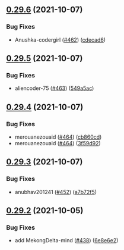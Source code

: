## [0.29.6](https://github.com/EddieHubCommunity/LinkFree/compare/v0.29.5...v0.29.6) (2021-10-07)


### Bug Fixes

* Anushka-codergirl ([#462](https://github.com/EddieHubCommunity/LinkFree/issues/462)) ([cdecad6](https://github.com/EddieHubCommunity/LinkFree/commit/cdecad6980e4de50f8853000a97c0fcab6369cc8))



## [0.29.5](https://github.com/EddieHubCommunity/LinkFree/compare/v0.29.4...v0.29.5) (2021-10-07)


### Bug Fixes

* aliencoder-75 ([#463](https://github.com/EddieHubCommunity/LinkFree/issues/463)) ([549a5ac](https://github.com/EddieHubCommunity/LinkFree/commit/549a5ac1791e7f9d0f80f74b9af48caa257ff254))



## [0.29.4](https://github.com/EddieHubCommunity/LinkFree/compare/v0.29.3...v0.29.4) (2021-10-07)


### Bug Fixes

* merouanezouaid ([#464](https://github.com/EddieHubCommunity/LinkFree/issues/464)) ([cb860cd](https://github.com/EddieHubCommunity/LinkFree/commit/cb860cd204546350d78a281c7fe3e5cec4fb55d2))
* merouanezouaid ([#464](https://github.com/EddieHubCommunity/LinkFree/issues/464)) ([3f59d92](https://github.com/EddieHubCommunity/LinkFree/commit/3f59d92b799e74b0edb67181faf142957ee43b09))



## [0.29.3](https://github.com/EddieHubCommunity/LinkFree/compare/v0.29.2...v0.29.3) (2021-10-07)


### Bug Fixes

* anubhav201241  ([#452](https://github.com/EddieHubCommunity/LinkFree/issues/452)) ([a7b72f5](https://github.com/EddieHubCommunity/LinkFree/commit/a7b72f55517bc27e99da00eb6cc8fc3c9524dd65))



## [0.29.2](https://github.com/EddieHubCommunity/LinkFree/compare/v0.29.1...v0.29.2) (2021-10-05)


### Bug Fixes

* add  MekongDelta-mind ([#438](https://github.com/EddieHubCommunity/LinkFree/issues/438)) ([6e8e6e2](https://github.com/EddieHubCommunity/LinkFree/commit/6e8e6e26b35a4640c531b5c795952b0e28bfa81f))



